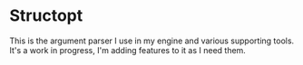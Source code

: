 # Structopt

This is the argument parser I use in my engine and various supporting tools. It's a work in progress, I'm adding features to it as I need them.
